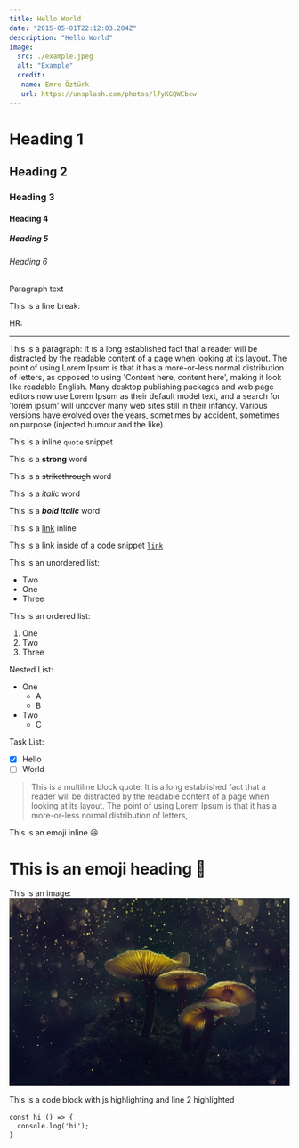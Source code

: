 ```yaml
---
title: Hello World
date: "2015-05-01T22:12:03.284Z"
description: "Hello World"
image:
  src: ./example.jpeg
  alt: "Example"
  credit:
   name: Emre Öztürk
   url: https://unsplash.com/photos/lfyKGQWEbew
---
```


# Heading 1
## Heading 2
### Heading 3
#### Heading 4
##### Heading 5
###### Heading 6
Paragraph text

This is a line break:

HR:

---

This is a paragraph: It is a long established fact that a reader will be distracted by the readable content of a page when looking at its layout. The point of using Lorem Ipsum is that it has a more-or-less normal distribution of letters, as opposed to using 'Content here, content here', making it look like readable English. Many desktop publishing packages and web page editors now use Lorem Ipsum as their default model text, and a search for 'lorem ipsum' will uncover many web sites still in their infancy. Various versions have evolved over the years, sometimes by accident, sometimes on purpose (injected humour and the like).

This is a inline `quote` snippet

This is a **strong** word

This is a ~~strikethrough~~ word

This is a _italic_ word

This is a ***bold italic*** word

This is a [link](/#) inline

This is a link inside of a code snippet [`link`](/#)

This is an unordered list:

 - Two
 - One
 - Three


This is an ordered list:

 1. One
 2. Two
 3. Three

Nested List:

 - One
   * A
   * B
 - Two
   * C 

Task List:

 - [x] Hello
 - [ ] World

> This is a multiline block quote:
> It is a long established fact that a reader will be distracted by the readable content of a page when looking at its layout. 
> The point of using Lorem Ipsum is that it has a more-or-less normal distribution of letters,

This is an emoji inline 😆

# This is an emoji heading 🗿

This is an image:
![Chinese Salty Egg](./example.jpeg)

This is a code block with js highlighting and line 2 highlighted

```javascript{2}
const hi () => {
  console.log('hi');
}
```
